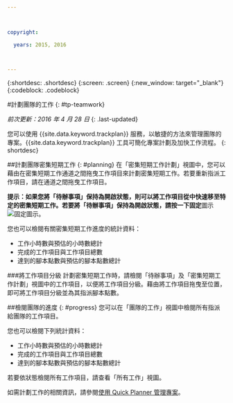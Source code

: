 ```yaml
---

 

copyright:

  years: 2015, 2016

 

---
```


{:shortdesc: .shortdesc}
{:screen: .screen}
{:new_window: target="_blank"}
{:codeblock: .codeblock}

#計劃團隊的工作 {: #tp-teamwork}  

*前次更新：2016 年 4 月 28 日*
{: .last-updated}

您可以使用 {{site.data.keyword.trackplan}} 服務，以敏捷的方法來管理團隊的專案。{{site.data.keyword.trackplan}} 工具可簡化專案計劃及加快工作流程。
{: shortdesc}

##計劃團隊密集短期工作 {: #planning}
在「密集短期工作計劃」視圖中，您可以藉由在密集短期工作通道之間拖曳工作項目來計劃密集短期工作。若要重新指派工作項目，請在通道之間拖曳工作項目。  

**提示：**如果您將「待辦事項」保持為開啟狀態，則可以將工作項目從中快速移至特定的密集短期工作。若要將「待辦事項」保持為開啟狀態，請按一下**固定**圖示 <img  class="inline" src="./images/pin.gif" alt="固定圖示">。

您也可以檢閱有關密集短期工作進度的統計資料：
- 工作小時數與預估的小時數總計
- 完成的工作項目與工作項目總數
- 達到的腳本點數與預估的腳本點數總計

###將工作項目分級
計劃密集短期工作時，請檢閱「待辦事項」及「密集短期工作計劃」視圖中的工作項目，以便將工作項目分級。藉由將工作項目拖曳至位置，即可將工作項目分級並為其指派腳本點數。

##檢閱團隊的進度 {: #progress}
您可以在「團隊的工作」視圖中檢閱所有指派給團隊的工作項目。

您也可以檢閱下列統計資料：
- 工作小時數與預估的小時數總計
- 完成的工作項目與工作項目總數
- 達到的腳本點數與預估的腳本點數總計

若要依狀態檢閱所有工作項目，請查看「所有工作」視圖。

如需計劃工作的相關資訊，請參閱[使用 Quick Planner 管理專案](http://www.ibm.com/support/knowledgecenter/SSYMRC_6.0.1/com.ibm.team.concert.tutorial.doc/topics/tut_quick_planner_lesson.html)。
